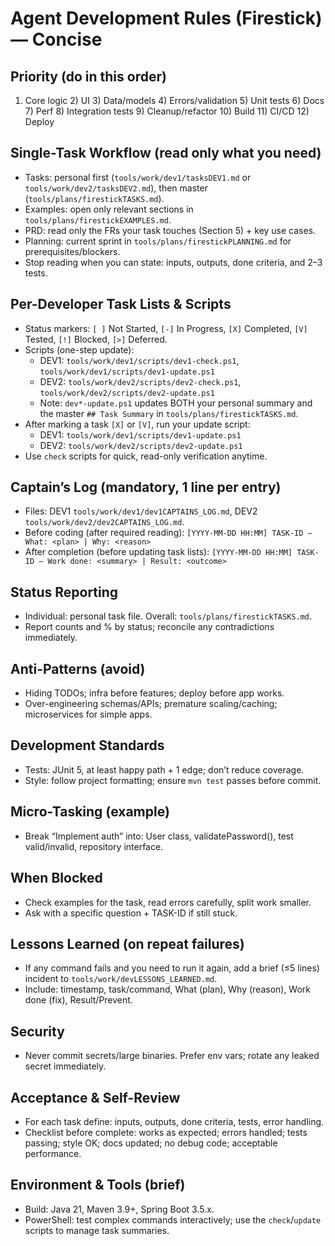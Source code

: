 # Agent Development Rules (Firestick) — Concise

## Priority (do in this order)
1) Core logic 2) UI 3) Data/models 4) Errors/validation 5) Unit tests 6) Docs 7) Perf 8) Integration tests 9) Cleanup/refactor 10) Build 11) CI/CD 12) Deploy

## Single-Task Workflow (read only what you need)
- Tasks: personal first (`tools/work/dev1/tasksDEV1.md` or `tools/work/dev2/tasksDEV2.md`), then master (`tools/plans/firestickTASKS.md`).
- Examples: open only relevant sections in `tools/plans/firestickEXAMPLES.md`.
- PRD: read only the FRs your task touches (Section 5) + key use cases.
- Planning: current sprint in `tools/plans/firestickPLANNING.md` for prerequisites/blockers.
- Stop reading when you can state: inputs, outputs, done criteria, and 2–3 tests.

## Per-Developer Task Lists & Scripts
- Status markers: `[ ]` Not Started, `[-]` In Progress, `[X]` Completed, `[V]` Tested, `[!]` Blocked, `[>]` Deferred.
- Scripts (one-step update):
  - DEV1: `tools/work/dev1/scripts/dev1-check.ps1`, `tools/work/dev1/scripts/dev1-update.ps1`
  - DEV2: `tools/work/dev2/scripts/dev2-check.ps1`, `tools/work/dev2/scripts/dev2-update.ps1`
  - Note: `dev*-update.ps1` updates BOTH your personal summary and the master `## Task Summary` in `tools/plans/firestickTASKS.md`.
- After marking a task `[X]` or `[V]`, run your update script:
  - DEV1: `tools/work/dev1/scripts/dev1-update.ps1`
  - DEV2: `tools/work/dev2/scripts/dev2-update.ps1`
- Use `check` scripts for quick, read-only verification anytime.

## Captain’s Log (mandatory, 1 line per entry)
- Files: DEV1 `tools/work/dev1/dev1CAPTAINS_LOG.md`, DEV2 `tools/work/dev2/dev2CAPTAINS_LOG.md`.
- Before coding (after required reading): `[YYYY-MM-DD HH:MM] TASK-ID — What: <plan> | Why: <reason>`
- After completion (before updating task lists): `[YYYY-MM-DD HH:MM] TASK-ID — Work done: <summary> | Result: <outcome>`

## Status Reporting
- Individual: personal task file. Overall: `tools/plans/firestickTASKS.md`.
- Report counts and % by status; reconcile any contradictions immediately.

## Anti-Patterns (avoid)
- Hiding TODOs; infra before features; deploy before app works.
- Over-engineering schemas/APIs; premature scaling/caching; microservices for simple apps.

## Development Standards
- Tests: JUnit 5, at least happy path + 1 edge; don’t reduce coverage.
- Style: follow project formatting; ensure `mvn test` passes before commit.

## Micro-Tasking (example)
- Break “Implement auth” into: User class, validatePassword(), test valid/invalid, repository interface.

## When Blocked
- Check examples for the task, read errors carefully, split work smaller.
- Ask with a specific question + TASK-ID if still stuck.

## Lessons Learned (on repeat failures)
- If any command fails and you need to run it again, add a brief (≤5 lines) incident to `tools/work/devLESSONS_LEARNED.md`.
- Include: timestamp, task/command, What (plan), Why (reason), Work done (fix), Result/Prevent.

## Security
- Never commit secrets/large binaries. Prefer env vars; rotate any leaked secret immediately.

## Acceptance & Self-Review
- For each task define: inputs, outputs, done criteria, tests, error handling.
- Checklist before complete: works as expected; errors handled; tests passing; style OK; docs updated; no debug code; acceptable performance.

## Environment & Tools (brief)
- Build: Java 21, Maven 3.9+, Spring Boot 3.5.x.
- PowerShell: test complex commands interactively; use the `check`/`update` scripts to manage task summaries.

